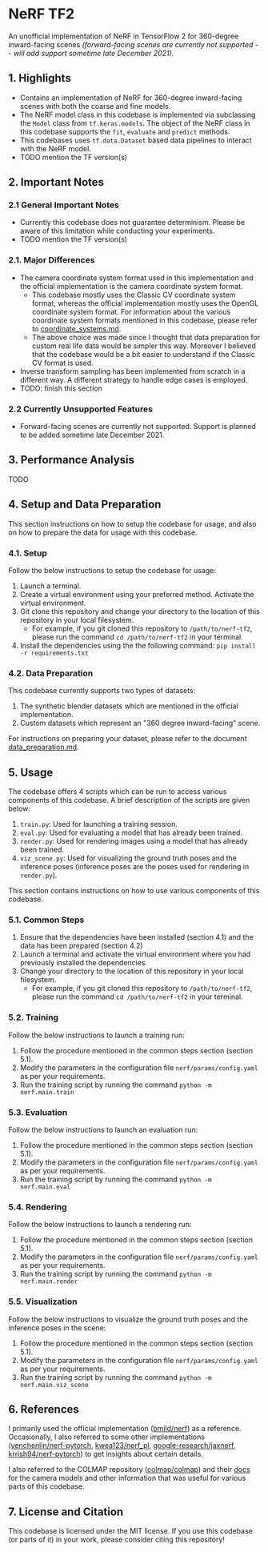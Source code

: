 # NeRF TF2

An unofficial implementation of NeRF in TensorFlow 2 for 360-degree inward-facing scenes *(forward-facing scenes are currently not supported -- will add support sometime late December 2021).*

## 1. Highlights
- Contains an implementation of NeRF for 360-degree inward-facing scenes with both the coarse and fine models.
- The NeRF model class in this codebase is implemented via subclassing the `Model` class from `tf.keras.models`. The object of the NeRF class in this codebase supports the `fit`, `evaluate` and `predict` methods.
- This codebases uses `tf.data.Dataset` based data pipelines to interact with the NeRF model.
- TODO mention the TF version(s)

## 2. Important Notes

### 2.1 General Important Notes
- Currently this codebase does not guarantee determinism. Please be aware of this limitation while conducting your experiments.
- TODO mention the TF version(s)

### 2.1. Major Differences
- The camera coordinate system format used in this implementation and the official implementation is the camera coordinate system format.
	- This codebase mostly uses the Classic CV coordinate system format, whereas the official implementation mostly uses the OpenGL coordinate system format. For information about the various coordinate system formats mentioned in this codebase, please refer to [coordinate_systems.md](docs/coordinate_systems.md).
	- The above choice was made since I thought that data preparation for custom real life data would be simpler this way. Moreover I believed that the codebase would be a bit easier to understand if the Classic CV format is used.
- Inverse transform sampling has been implemented from scratch in a different way. A different strategy to handle edge cases is employed.
- TODO: finish this section

### 2.2 Currently Unsupported Features
- Forward-facing scenes are currently not supported. Support is planned to be added sometime late December 2021.

## 3. Performance Analysis
TODO

## 4. Setup and Data Preparation
This section instructions on how to setup the codebase for usage, and also on how to prepare the data for usage with this codebase.

### 4.1. Setup
Follow the below instructions to setup the codebase for usage:
1. Launch a terminal. 
2. Create a virtual environment using your preferred method. Activate the virtual environment.
3. Git clone this repository and change your directory to the location of this repository in your local filesystem.
	- For example, if you git cloned this repository to `/path/to/nerf-tf2`, please run the command `cd /path/to/nerf-tf2` in your terminal.
4. Install the dependencies using the the following command: `pip install -r requirements.txt`

### 4.2. Data Preparation
This codebase currently supports two types of datasets:
1. The synthetic blender datasets which are mentioned in the official implementation.
2. Custom datasets which represent an "360 degree inward-facing" scene.

For instructions on preparing your dataset, please refer to the document [data_preparation.md](docs/data_preparation.md).

## 5. Usage
The codebase offers 4 scripts which can be run to access various components of this codebase. A brief description of the scripts are given below:
1. `train.py`: Used for launching a training session.
2. `eval.py`: Used for evaluating a model that has already been trained.
3. `render.py`: Used for rendering images using a model that has already been trained.
4. `viz_scene.py`: Used for visualizing the ground truth poses and the inference poses (inference poses are the poses used for rendering in `render.py`).

This section contains instructions on how to use various components of this codebase. 

### 5.1. Common Steps
1. Ensure that the dependencies have been installed (section 4.1) and the data has been prepared (section 4.2)
2. Launch a terminal and activate the virtual environment where you had previously installed the dependencies.
3. Change your directory to the location of this repository in your local filesystem.
	- For example, if you git cloned this repository to `/path/to/nerf-tf2`, please run the command `cd /path/to/nerf-tf2` in your terminal.

### 5.2. Training
Follow the below instructions to launch a training run:

1. Follow the procedure mentioned in the common steps section (section 5.1).
2. Modify the parameters in the configuration file `nerf/params/config.yaml` as per your requirements.
3. Run the training script by running the command `python -m nerf.main.train`

### 5.3. Evaluation
Follow the below instructions to launch an evaluation run:

1. Follow the procedure mentioned in the common steps section (section 5.1).
2. Modify the parameters in the configuration file `nerf/params/config.yaml` as per your requirements.
3. Run the training script by running the command `python -m nerf.main.eval`

### 5.4. Rendering
Follow the below instructions to launch a rendering run:

1. Follow the procedure mentioned in the common steps section (section 5.1).
2. Modify the parameters in the configuration file `nerf/params/config.yaml` as per your requirements.
3. Run the training script by running the command `python -m nerf.main.render`

### 5.5. Visualization
Follow the below instructions to visualize the ground truth poses and the inference poses in the scene:

1. Follow the procedure mentioned in the common steps section (section 5.1).
2. Modify the parameters in the configuration file `nerf/params/config.yaml` as per your requirements.
3. Run the training script by running the command `python -m nerf.main.viz_scene`

## 6. References
I primarily used the official implementation ([bmild/nerf](https://github.com/bmild/nerf)) as a reference. Occasionally, I also referred to some other implementations ([yenchenlin/nerf-pytorch](https://github.com/yenchenlin/nerf-pytorch), [kwea123/nerf_pl](https://github.com/kwea123/nerf_pl), [google-research/jaxnerf](https://github.com/google-research/google-research/tree/master/jaxnerf), [krrish94/nerf-pytorch](https://github.com/krrish94/nerf-pytorch)) to get insights about certain details.

I also referred to the COLMAP repository ([colmap/colmap](https://github.com/colmap/colmap)) and their [docs](https://colmap.github.io/) for the camera models and other information that was useful for various parts of this codebase.

## 7. License and Citation
This codebase is licensed under the MIT license. If you use this codebase (or parts of it) in your work, please consider citing this repository!
